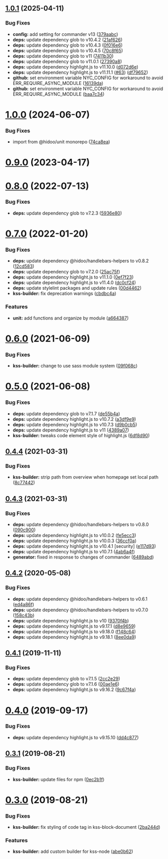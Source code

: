 ## [1.0.1](https://github.com/hidoo/kss-builder/compare/v1.0.0...v1.0.1) (2025-04-11)


### Bug Fixes

* **config:** add setting for commander v13 ([379aabc](https://github.com/hidoo/kss-builder/commit/379aabcdfdaf850329620c0f3eac3ef1cfe59c6e))
* **deps:** update dependency glob to v10.4.2 ([21af626](https://github.com/hidoo/kss-builder/commit/21af626dcfc545a4c1294eed592004dc44325c83))
* **deps:** update dependency glob to v10.4.3 ([0f016e6](https://github.com/hidoo/kss-builder/commit/0f016e6367d798cc0a74954542826c4deba51dea))
* **deps:** update dependency glob to v10.4.5 ([70c8f65](https://github.com/hidoo/kss-builder/commit/70c8f65d5bb079a823ff4015f3258ad52ab19f38))
* **deps:** update dependency glob to v11 ([7411b30](https://github.com/hidoo/kss-builder/commit/7411b30a525fc6283dd43e92ab683d174382a501))
* **deps:** update dependency glob to v11.0.1 ([27390a8](https://github.com/hidoo/kss-builder/commit/27390a8cff35d301af876ead0507f79a0ed0db10))
* **deps:** update dependency highlight.js to v11.10.0 ([d072d6e](https://github.com/hidoo/kss-builder/commit/d072d6e8064da58bd8f3d87bb6eea3fbe0bd9ae3))
* **deps:** update dependency highlight.js to v11.11.1 ([#63](https://github.com/hidoo/kss-builder/issues/63)) ([df79652](https://github.com/hidoo/kss-builder/commit/df79652ef46d0307cefb14f7a0c05090234bb663))
* **github:** set environment variable NYC_CONFIG for workaround to avoid ERR_REQUIRE_ASYNC_MODULE ([16139da](https://github.com/hidoo/kss-builder/commit/16139da9b773263efed0516f685c8d0b9e96fda2))
* **github:** set environment variable NYC_CONFIG for workaround to avoid ERR_REQUIRE_ASYNC_MODULE ([baa7c34](https://github.com/hidoo/kss-builder/commit/baa7c34ee2c51d099bd485c079f87cfb2bc8f5cd))



# [1.0.0](https://github.com/hidoo/kss-builder/compare/v0.9.0...v1.0.0) (2024-06-07)


### Bug Fixes

* import from @hidoo/unit monorepo ([74ca8ea](https://github.com/hidoo/kss-builder/commit/74ca8ea9f19f3eee0fd88c279a933e316cae3c19))



# [0.9.0](https://github.com/hidoo/kss-builder/compare/v0.8.0...v0.9.0) (2023-04-17)



# [0.8.0](https://github.com/hidoo/kss-builder/compare/v0.7.0...v0.8.0) (2022-07-13)


### Bug Fixes

* **deps:** update dependency glob to v7.2.3 ([5936e80](https://github.com/hidoo/kss-builder/commit/5936e80863b09aac9ed8ba87be23c1826c709819))



# [0.7.0](https://github.com/hidoo/kss-builder/compare/v0.6.0...v0.7.0) (2022-01-20)


### Bug Fixes

* **deps:** update dependency @hidoo/handlebars-helpers to v0.8.2 ([12cd583](https://github.com/hidoo/kss-builder/commit/12cd583056f3e1e0d32d2b29893b9a0f2c086019))
* **deps:** update dependency glob to v7.2.0 ([25ac75f](https://github.com/hidoo/kss-builder/commit/25ac75fdac8990aaceb76784d55e86ce63468c53))
* **deps:** update dependency highlight.js to v11.1.0 ([0ef7f23](https://github.com/hidoo/kss-builder/commit/0ef7f23ce7061a767998a48ea9ea485e8a239746))
* **deps:** update dependency highlight.js to v11.4.0 ([dc0cf24](https://github.com/hidoo/kss-builder/commit/dc0cf24bf77e17922b33d38ab34736d50889f7b4))
* **deps:** update stylelint packages and update rules ([00d4462](https://github.com/hidoo/kss-builder/commit/00d4462ee8da6a4551265c186c0f2cb001bcade5))
* **kss-builder:** fix deprecation warnings ([cbdbc4a](https://github.com/hidoo/kss-builder/commit/cbdbc4afcda9ac39b15d79e71b6a51b226e8017a))


### Features

* **unit:** add functions and organize by module ([a664387](https://github.com/hidoo/kss-builder/commit/a664387e5b541eb7ac31e1b334f5fe7d9149ce78))



# [0.6.0](https://github.com/hidoo/kss-builder/compare/v0.5.0...v0.6.0) (2021-06-09)


### Bug Fixes

* **kss-builder:** change to use sass module system ([09f068c](https://github.com/hidoo/kss-builder/commit/09f068caa1af9dc39b3508257de56ea89ccb8227))



# [0.5.0](https://github.com/hidoo/kss-builder/compare/v0.4.4...v0.5.0) (2021-06-08)


### Bug Fixes

* **deps:** update dependency glob to v7.1.7 ([de55b4a](https://github.com/hidoo/kss-builder/commit/de55b4a720d26bd19570656216945aeb6a0e055a))
* **deps:** update dependency highlight.js to v10.7.2 ([a3df9e9](https://github.com/hidoo/kss-builder/commit/a3df9e9788e67f096e244295d8d19469817ec3ca))
* **deps:** update dependency highlight.js to v10.7.3 ([d9b0cb5](https://github.com/hidoo/kss-builder/commit/d9b0cb582bbfad745aece4a66eca32eded6fe56c))
* **deps:** update dependency highlight.js to v11 ([4389a07](https://github.com/hidoo/kss-builder/commit/4389a07c6fec8da72e5fab2147294caeedce4221))
* **kss-builder:** tweaks code element style of highlight.js ([6df8d90](https://github.com/hidoo/kss-builder/commit/6df8d903278191745ca834be5a670c34cb9c4d94))



## [0.4.4](https://github.com/hidoo/kss-builder/compare/v0.4.3...v0.4.4) (2021-03-31)


### Bug Fixes

* **kss-builder:** strip path from overview when homepage set local path ([8c77442](https://github.com/hidoo/kss-builder/commit/8c774421f21f746578097edc8613ed2725b1a98e))



## [0.4.3](https://github.com/hidoo/kss-builder/compare/v0.4.2...v0.4.3) (2021-03-31)


### Bug Fixes

* **deps:** update dependency @hidoo/handlebars-helpers to v0.8.0 ([090c900](https://github.com/hidoo/kss-builder/commit/090c9009c1ef56df9f32ebed4848db21226e6743))
* **deps:** update dependency highlight.js to v10.0.2 ([fe5ecc3](https://github.com/hidoo/kss-builder/commit/fe5ecc3d854254e794958df9a76c6082a39efc9d))
* **deps:** update dependency highlight.js to v10.0.3 ([36ccf0a](https://github.com/hidoo/kss-builder/commit/36ccf0a8cdfbfc3755b21a4ca4b8d292728c242b))
* **deps:** update dependency highlight.js to v10.4.1 [security] ([e117d93](https://github.com/hidoo/kss-builder/commit/e117d93eb16e850a45302a0a811eaf1a472f35c2))
* **deps:** update dependency highlight.js to v10.7.1 ([4ab6a4f](https://github.com/hidoo/kss-builder/commit/4ab6a4fa0da7fd8fb59a31316e753f76d7764da6))
* **generator:** fixed in response to changes of commander ([6489abd](https://github.com/hidoo/kss-builder/commit/6489abd96fce603068ebf7b5be70910df18680ff))



## [0.4.2](https://github.com/hidoo/kss-builder/compare/v0.4.1...v0.4.2) (2020-05-08)


### Bug Fixes

* **deps:** update dependency @hidoo/handlebars-helpers to v0.6.1 ([ed4a86f](https://github.com/hidoo/kss-builder/commit/ed4a86f5227f369afaa05bda1627a776a9d9bdd8))
* **deps:** update dependency @hidoo/handlebars-helpers to v0.7.0 ([158c43b](https://github.com/hidoo/kss-builder/commit/158c43b4fc9535a16f5fe75e201409e5a18a44ef))
* **deps:** update dependency highlight.js to v10 ([9370f4b](https://github.com/hidoo/kss-builder/commit/9370f4be24ecc1f563945474ccd096ba5d1d1fc5))
* **deps:** update dependency highlight.js to v9.17.1 ([d8e9659](https://github.com/hidoo/kss-builder/commit/d8e9659f6833009fd791ea6a2d0c3a6a666065a2))
* **deps:** update dependency highlight.js to v9.18.0 ([f148c64](https://github.com/hidoo/kss-builder/commit/f148c64eb1cd60549c76ba19c65cd419f096c07b))
* **deps:** update dependency highlight.js to v9.18.1 ([8ee0da9](https://github.com/hidoo/kss-builder/commit/8ee0da9b030b9ec7bda9b701d45ee7c58d26ec44))



## [0.4.1](https://github.com/hidoo/kss-builder/compare/v0.4.0...v0.4.1) (2019-11-11)


### Bug Fixes

* **deps:** update dependency glob to v7.1.5 ([2cc2e29](https://github.com/hidoo/kss-builder/commit/2cc2e29e2a43c3a7f494ca6d4a68c2e7b65fa98f))
* **deps:** update dependency glob to v7.1.6 ([00ae1e6](https://github.com/hidoo/kss-builder/commit/00ae1e63e592f75c5f5851f1d7a31ef76650c084))
* **deps:** update dependency highlight.js to v9.16.2 ([9c67f4a](https://github.com/hidoo/kss-builder/commit/9c67f4a7a75cfda76afc9bd9299d697280368a3d))



# [0.4.0](https://github.com/hidoo/kss-builder/compare/v0.3.1...v0.4.0) (2019-09-17)


### Bug Fixes

* **deps:** update dependency highlight.js to v9.15.10 ([dd4c877](https://github.com/hidoo/kss-builder/commit/dd4c8773251f0051ceaeab1ec3dd5907f4cbb173))



## [0.3.1](https://github.com/hidoo/kss-builder/compare/v0.3.0...v0.3.1) (2019-08-21)


### Bug Fixes

* **kss-builder:** update files for npm ([0ec2b1f](https://github.com/hidoo/kss-builder/commit/0ec2b1f395706394aef653cc7dd1a4ab7a9b346c))



# [0.3.0](https://github.com/hidoo/kss-builder/compare/abe0b626f08e052dacd7c34b52f343c713243531...v0.3.0) (2019-08-21)


### Bug Fixes

* **kss-builder:** fix styling of code tag in kss-block-document ([2ba244d](https://github.com/hidoo/kss-builder/commit/2ba244d6fe25e175f294b8141f6b5578e66ad21e))


### Features

* **kss-builder:** add custom builder for kss-node ([abe0b62](https://github.com/hidoo/kss-builder/commit/abe0b626f08e052dacd7c34b52f343c713243531))



